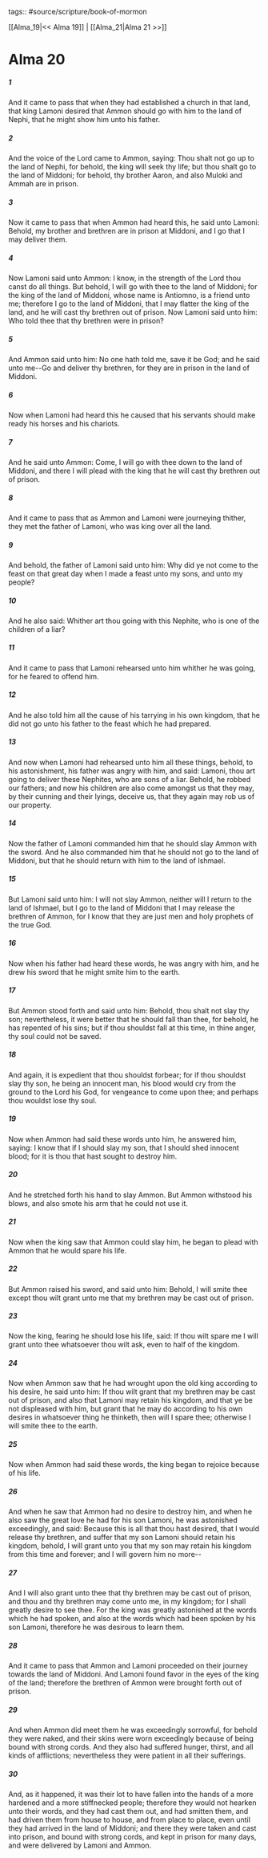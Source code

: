 tags:: #source/scripture/book-of-mormon

[[Alma_19|<< Alma 19]] | [[Alma_21|Alma 21 >>]]

# Alma 20

##### 1

And it came to pass that when they had established a church in that land, that king Lamoni desired that Ammon should go with him to the land of Nephi, that he might show him unto his father.

##### 2

And the voice of the Lord came to Ammon, saying: Thou shalt not go up to the land of Nephi, for behold, the king will seek thy life; but thou shalt go to the land of Middoni; for behold, thy brother Aaron, and also Muloki and Ammah are in prison.

##### 3

Now it came to pass that when Ammon had heard this, he said unto Lamoni: Behold, my brother and brethren are in prison at Middoni, and I go that I may deliver them.

##### 4

Now Lamoni said unto Ammon: I know, in the strength of the Lord thou canst do all things. But behold, I will go with thee to the land of Middoni; for the king of the land of Middoni, whose name is Antiomno, is a friend unto me; therefore I go to the land of Middoni, that I may flatter the king of the land, and he will cast thy brethren out of prison. Now Lamoni said unto him: Who told thee that thy brethren were in prison?

##### 5

And Ammon said unto him: No one hath told me, save it be God; and he said unto me--Go and deliver thy brethren, for they are in prison in the land of Middoni.

##### 6

Now when Lamoni had heard this he caused that his servants should make ready his horses and his chariots.

##### 7

And he said unto Ammon: Come, I will go with thee down to the land of Middoni, and there I will plead with the king that he will cast thy brethren out of prison.

##### 8

And it came to pass that as Ammon and Lamoni were journeying thither, they met the father of Lamoni, who was king over all the land.

##### 9

And behold, the father of Lamoni said unto him: Why did ye not come to the feast on that great day when I made a feast unto my sons, and unto my people?

##### 10

And he also said: Whither art thou going with this Nephite, who is one of the children of a liar?

##### 11

And it came to pass that Lamoni rehearsed unto him whither he was going, for he feared to offend him.

##### 12

And he also told him all the cause of his tarrying in his own kingdom, that he did not go unto his father to the feast which he had prepared.

##### 13

And now when Lamoni had rehearsed unto him all these things, behold, to his astonishment, his father was angry with him, and said: Lamoni, thou art going to deliver these Nephites, who are sons of a liar. Behold, he robbed our fathers; and now his children are also come amongst us that they may, by their cunning and their lyings, deceive us, that they again may rob us of our property.

##### 14

Now the father of Lamoni commanded him that he should slay Ammon with the sword. And he also commanded him that he should not go to the land of Middoni, but that he should return with him to the land of Ishmael.

##### 15

But Lamoni said unto him: I will not slay Ammon, neither will I return to the land of Ishmael, but I go to the land of Middoni that I may release the brethren of Ammon, for I know that they are just men and holy prophets of the true God.

##### 16

Now when his father had heard these words, he was angry with him, and he drew his sword that he might smite him to the earth.

##### 17

But Ammon stood forth and said unto him: Behold, thou shalt not slay thy son; nevertheless, it were better that he should fall than thee, for behold, he has repented of his sins; but if thou shouldst fall at this time, in thine anger, thy soul could not be saved.

##### 18

And again, it is expedient that thou shouldst forbear; for if thou shouldst slay thy son, he being an innocent man, his blood would cry from the ground to the Lord his God, for vengeance to come upon thee; and perhaps thou wouldst lose thy soul.

##### 19

Now when Ammon had said these words unto him, he answered him, saying: I know that if I should slay my son, that I should shed innocent blood; for it is thou that hast sought to destroy him.

##### 20

And he stretched forth his hand to slay Ammon. But Ammon withstood his blows, and also smote his arm that he could not use it.

##### 21

Now when the king saw that Ammon could slay him, he began to plead with Ammon that he would spare his life.

##### 22

But Ammon raised his sword, and said unto him: Behold, I will smite thee except thou wilt grant unto me that my brethren may be cast out of prison.

##### 23

Now the king, fearing he should lose his life, said: If thou wilt spare me I will grant unto thee whatsoever thou wilt ask, even to half of the kingdom.

##### 24

Now when Ammon saw that he had wrought upon the old king according to his desire, he said unto him: If thou wilt grant that my brethren may be cast out of prison, and also that Lamoni may retain his kingdom, and that ye be not displeased with him, but grant that he may do according to his own desires in whatsoever thing he thinketh, then will I spare thee; otherwise I will smite thee to the earth.

##### 25

Now when Ammon had said these words, the king began to rejoice because of his life.

##### 26

And when he saw that Ammon had no desire to destroy him, and when he also saw the great love he had for his son Lamoni, he was astonished exceedingly, and said: Because this is all that thou hast desired, that I would release thy brethren, and suffer that my son Lamoni should retain his kingdom, behold, I will grant unto you that my son may retain his kingdom from this time and forever; and I will govern him no more--

##### 27

And I will also grant unto thee that thy brethren may be cast out of prison, and thou and thy brethren may come unto me, in my kingdom; for I shall greatly desire to see thee. For the king was greatly astonished at the words which he had spoken, and also at the words which had been spoken by his son Lamoni, therefore he was desirous to learn them.

##### 28

And it came to pass that Ammon and Lamoni proceeded on their journey towards the land of Middoni. And Lamoni found favor in the eyes of the king of the land; therefore the brethren of Ammon were brought forth out of prison.

##### 29

And when Ammon did meet them he was exceedingly sorrowful, for behold they were naked, and their skins were worn exceedingly because of being bound with strong cords. And they also had suffered hunger, thirst, and all kinds of afflictions; nevertheless they were patient in all their sufferings.

##### 30

And, as it happened, it was their lot to have fallen into the hands of a more hardened and a more stiffnecked people; therefore they would not hearken unto their words, and they had cast them out, and had smitten them, and had driven them from house to house, and from place to place, even until they had arrived in the land of Middoni; and there they were taken and cast into prison, and bound with strong cords, and kept in prison for many days, and were delivered by Lamoni and Ammon.
